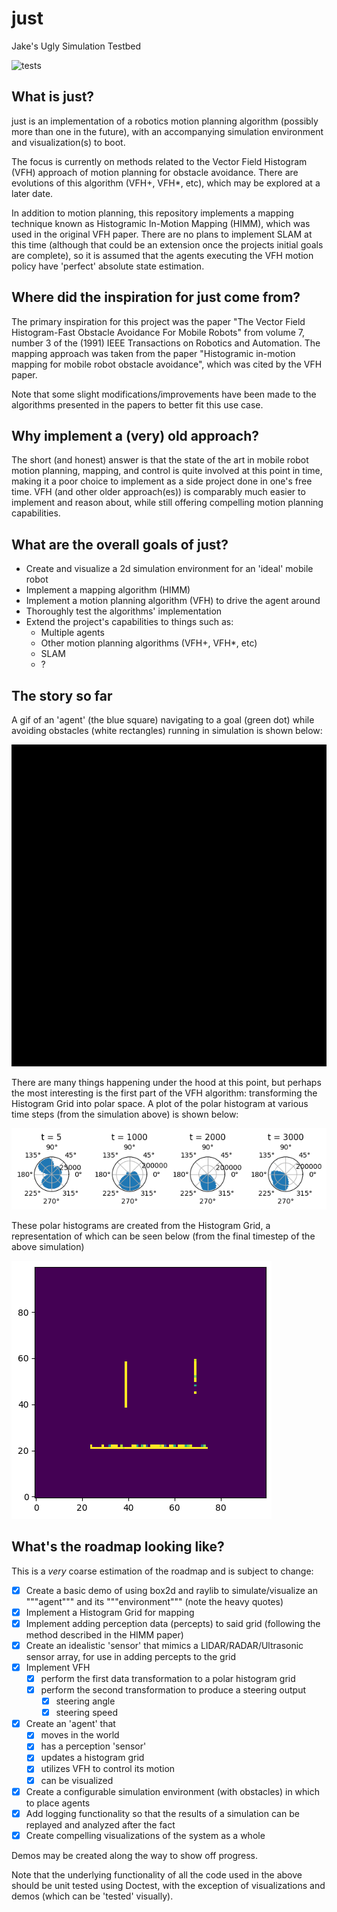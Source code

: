 # just
Jake's Ugly Simulation Testbed

![tests](https://github.com/sarcasticnature/just/actions/workflows/tests.yml/badge.svg)

## What is just?
just is an implementation of a robotics motion planning algorithm (possibly more than one in the future), with an accompanying simulation environment and visualization(s) to boot.

The focus is currently on methods related to the Vector Field Histogram (VFH) approach of motion planning for obstacle avoidance.
There are evolutions of this algorithm (VFH+, VFH\*, etc), which may be explored at a later date.

In addition to motion planning, this repository implements a mapping technique known as Histogramic In-Motion Mapping (HIMM), which was used in the original VFH paper.
There are no plans to implement SLAM at this time (although that could be an extension once the projects initial goals are complete), so it is assumed that the agents executing the VFH motion policy have 'perfect' absolute state estimation.

## Where did the inspiration for just come from?
The primary inspiration for this project was the paper "The Vector Field Histogram-Fast Obstacle Avoidance For Mobile Robots" from volume 7, number 3 of the (1991) IEEE Transactions on Robotics and Automation.
The mapping approach was taken from the paper "Histogramic in-motion mapping for mobile robot obstacle avoidance", which was cited by the VFH paper.

Note that some slight modifications/improvements have been made to the algorithms presented in the papers to better fit this use case.

## Why implement a (very) old approach?
The short (and honest) answer is that the state of the art in mobile robot motion planning, mapping, and control is quite involved at this point in time, making it a poor choice to implement as a side project done in one's free time.
VFH (and other older approach(es)) is comparably much easier to implement and reason about, while still offering compelling motion planning capabilities.

## What are the overall goals of just?
- Create and visualize a 2d simulation environment for an 'ideal' mobile robot
- Implement a mapping algorithm (HIMM)
- Implement a motion planning algorithm (VFH) to drive the agent around
- Thoroughly test the algorithms' implementation
- Extend the project's capabilities to things such as:
    * Multiple agents
    * Other motion planning algorithms (VFH+, VFH\*, etc)
    * SLAM
    * ?

## The story so far
A gif of an 'agent' (the blue square) navigating to a goal (green dot) while avoiding obstacles (white rectangles) running in simulation is shown below:

![use your imagination](/doc/demo.gif)

There are many things happening under the hood at this point, but perhaps the most interesting is the first part of the VFH algorithm: transforming the Histogram Grid into polar space.  A plot of the polar histogram at various time steps (from the simulation above) is shown below:

![use your imagination](/doc/plot.png)

These polar histograms are created from the Histogram Grid, a representation of which can be seen below (from the final timestep of the above simulation)

![use your imagination](/doc/map.png)

## What's the roadmap looking like?
This is a _very_ coarse estimation of the roadmap and is subject to change:

* [x] Create a basic demo of using box2d and raylib to simulate/visualize an """agent""" and its """environment""" (note the heavy quotes)
* [x] Implement a Histogram Grid for mapping
* [x] Implement adding perception data (percepts) to said grid (following the method described in the HIMM paper)
* [x] Create an idealistic 'sensor' that mimics a LIDAR/RADAR/Ultrasonic sensor array, for use in adding percepts to the grid
* [x] Implement VFH
    * [x] perform the first data transformation to a polar histogram grid
    * [x] perform the second transformation to produce a steering output
        * [x] steering angle
        * [x] steering speed
* [x] Create an 'agent' that
    * [x] moves in the world
    * [x] has a perception 'sensor'
    * [x] updates a histogram grid
    * [x] utilizes VFH to control its motion
    * [x] can be visualized
* [x] Create a configurable simulation environment (with obstacles) in which to place agents
* [x] Add logging functionality so that the results of a simulation can be replayed and analyzed after the fact
* [x] Create compelling visualizations of the system as a whole

Demos may be created along the way to show off progress.

Note that the underlying functionality of all the code used in the above should be unit tested using Doctest, with the exception of visualizations and demos (which can be 'tested' visually).
